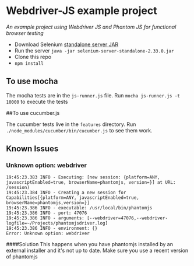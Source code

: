 # Webdriver-JS example project
_An example project using Webdriver JS and Phantom JS for functional browser testing_
*	Download Selenium [standalone server JAR](https://code.google.com/p/selenium/downloads/list)
*	Run the server `java -jar selenium-server-standalone-2.33.0.jar`
*	Clone this repo
*	`npm install`

## To use mocha

The mocha tests are in the `js-runner.js` file.
Run	`mocha js-runner.js -t 10000` to execute the tests

##To use cucumber.js

The cucumber tests live in the `features` directory.
Run `./node_modules/cucumber/bin/cucumber.js` to see them work.

## Known Issues

### Unknown option: webdriver

```
19:45:23.383 INFO - Executing: [new session: {platform=ANY, javascriptEnabled=true, browserName=phantomjs, version=}] at URL: /session)
19:45:23.384 INFO - Creating a new session for Capabilities[{platform=ANY, javascriptEnabled=true, browserName=phantomjs,version=}]
19:45:23.386 INFO - executable: /usr/local/bin/phantomjs
19:45:23.386 INFO - port: 47076
19:45:23.386 INFO - arguments: [--webdriver=47076,--webdriver-logfile=~/Projects/phantomjsdriver.log]
19:45:23.386 INFO - environment: {}
Error: Unknown option: webdriver
```

####Solution
This happens when you have phantomjs installed by an external installer and it's not up to date. Make sure you use a recent version of phantomjs
